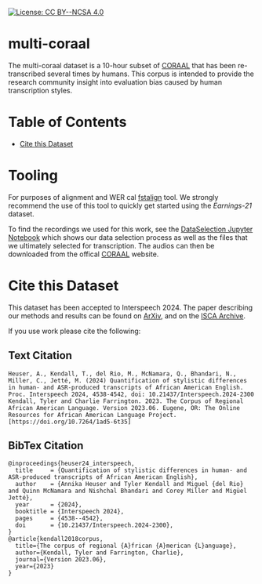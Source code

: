 [![License: CC BY--NCSA 4.0](https://img.shields.io/badge/License-CC%20BY--NC--SA%204.0-lightgrey.svg)](LICENSE.md)

# multi-coraal
The multi-coraal dataset is a 10-hour subset of [CORAAL](https://oraal.uoregon.edu/coraal) that has been re-transcribed several times by humans. This corpus is intended to provide the research community insight into evaluation bias caused by human transcription styles.

# Table of Contents
* [Cite this Dataset](#cite-this-dataset)

# Tooling
For purposes of alignment and WER cal [fstalign](https://github.com/revdotcom/fstalign/tree/master) tool. We strongly recommend the use of this tool to quickly get started using the *Earnings-21* dataset.

To find the recordings we used for this work, see the [DataSelection Jupyter Notebook](https://github.com/revdotcom/speech-datasets/blob/main/coraal-multi/code/DataSelection.ipynb) which shows our data selection process as well as the files that we ultimately selected for transcription. The audios can then be downloaded from the offical [CORAAL](https://oraal.uoregon.edu/coraal) website.


# Cite this Dataset
This dataset has been accepted to Interspeech 2024.
The paper describing our methods and results can be found on [ArXiv](https://arxiv.org/abs/2409.03059), and on the [ISCA Archive](https://www.isca-archive.org/interspeech_2024/heuser24_interspeech.html).

If you use work please cite the following:
## Text Citation
```
Heuser, A., Kendall, T., del Rio, M., McNamara, Q., Bhandari, N., Miller, C., Jetté, M. (2024) Quantification of stylistic differences in human- and ASR-produced transcripts of African American English. Proc. Interspeech 2024, 4538-4542, doi: 10.21437/Interspeech.2024-2300
Kendall, Tyler and Charlie Farrington. 2023. The Corpus of Regional African American Language. Version 2023.06. Eugene, OR: The Online Resources for African American Language Project. [https://doi.org/10.7264/1ad5-6t35]
```

## BibTex Citation
```
@inproceedings{heuser24_interspeech,
  title     = {Quantification of stylistic differences in human- and ASR-produced transcripts of African American English},
  author    = {Annika Heuser and Tyler Kendall and Miguel {del Rio} and Quinn McNamara and Nishchal Bhandari and Corey Miller and Migüel Jetté},
  year      = {2024},
  booktitle = {Interspeech 2024},
  pages     = {4538--4542},
  doi       = {10.21437/Interspeech.2024-2300},
}
@article{kendall2018corpus,
  title={The corpus of regional {A}frican {A}merican {L}anguage},
  author={Kendall, Tyler and Farrington, Charlie},
  journal={Version 2023.06},
  year={2023}
}
```
